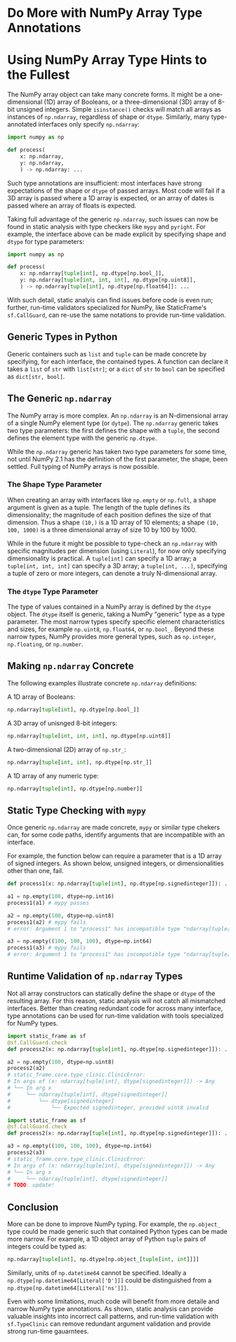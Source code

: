 # Do More with NumPy Array Type Annotations
# Using NumPy Array Type Hints to the Fullest


<!--
Static Type Numpy Arrays
-->

The NumPy array object can take many concrete forms. It might be a one-dimensional (1D) array of Booleans, or a three-dimensional (3D) array of 8-bit unsigned integers. Simple `isinstance()` checks will match all arrays as instances of `np.ndarray`, regardless of shape or `dtype`. Similarly, many type-annotated interfaces only specify `np.ndarray`:

```python {all}
import numpy as np

def process(
    x: np.ndarray,
    y: np.ndarray,
    ) -> np.ndarray: ...
```

Such type annotations are insufficient: most interfaces have strong expectations of the shape or `dtype` of passed arrays. Most code will fail if a 3D array is passed where a 1D array is expected, or an array of dates is passed where an array of floats is expected.

Taking full advantage of the generic `np.ndarray`, such issues can now be found in static analysis with type checkers like `mypy` and `pyright`. For example, the interface above can be made explicit by specifying shape and `dtype` for type parameters:

```python
import numpy as np

def process(
    x: np.ndarray[tuple[int], np.dtype[np.bool_]],
    y: np.ndarray[tuple[int, int, int], np.dtype[np.uint8]],
    ) -> np.ndarray[tuple[int], np.dtype[np.float64]]: ...
```

With such detail, static analyis can find issues before code is even run; further, run-time validators specialized for NumPy, like StaticFrame's `sf.CallGuard`, can re-use the same notations to provide run-time validation.



## Generic Types in Python

Generic containers such as `list` and `tuple` can be made concrete by specifying, for each interface, the contained types. A function can declare it takes a `list` of `str` with `list[str]`; or a `dict` of `str` to `bool` can be specified as `dict[str, bool]`.


## The Generic `np.ndarray`

The NumPy array is more complex. An `np.ndarray` is an N-dimensional array of a single NumPy element type (or `dytpe`). The `np.ndarray` generic takes two type parameters: the first defines the shape with a `tuple`, the second defines the element type with the generic `np.dtype`.

While the `np.ndarray` generic has taken two type parameters for some time, not until NumPy 2.1 has the definition of the first parameter, the shape, been settled. Full typing of NumPy arrays is now possible.


### The Shape Type Parameter

When creating an array with interfaces like `np.empty` or `np.full`, a shape argument is given as a tuple. The length of the tuple defines its dimensionality; the magnitude of each position defines the size of that dimension. Thus a shape `(10,)` is a 1D array of 10 elements; a shape `(10, 100, 1000)` is a three dimensional array of size 10 by 100 by 1000.

While in the future it might be possible to type-check an `np.ndarray` with specific magnitudes per dimension (using `Literal`), for now only specifying dimensionality is practical. A `tuple[int]` can specify a 1D array; a `tuple[int, int, int]` can specify a 3D array; a `tuple[int, ...]`, specifying a tuple of zero or more integers, can denote a truly N-dimensional array.


### The `dtype` Type Parameter

The type of values contained in a NumPy array is defined by the `dtype` object. The `dtype` itself is generic, taking a NumPy "generic" type as a type parameter. The most narrow types specify specific element characteristics and sizes, for example `np.uint8`, `np.float64`, or `np.bool_`. Beyond these narrow types, NumPy provides more general types, such as `np.integer`, `np.floating`, or `np.number`.


## Making `np.ndarray` Concrete

The following examples illustrate concrete `np.ndarray` definitions:

A 1D array of Booleans:

```python
np.ndarray[tuple[int], np.dtype[np.bool_]]
```

A 3D array of unisnged 8-bit integers:

```python
np.ndarray[tuple[int, int, int], np.dtype[np.uint8]]
```

A two-dimensional (2D) array of `np.str_`:

```python
np.ndarray[tuple[int, int], np.dtype[np.str_]]
```

A 1D array of any numeric type:

```python
np.ndarray[tuple[int], np.dtype[np.number]]
```



## Static Type Checking with `mypy`

Once generic `np.ndarray` are made concrete, `mypy` or similar type chekers can, for some code paths, identify arguments that are incompatible with an interface.

For example, the function below can require a parameter that is a 1D array of signed integers. As shown below, unsigned integers, or dimensionalities other than one, fail.

```python
def process1(x: np.ndarray[tuple[int], np.dtype[np.signedinteger]]): ...

a1 = np.empty(100, dtype=np.int16)
process1(a1) # mypy passes

a2 = np.empty(100, dtype=np.uint8)
process1(a2) # mypy fails
# error: Argument 1 to "process1" has incompatible type "ndarray[tuple[int], dtype[unsignedinteger[_8Bit]]]"; expected "ndarray[tuple[int], dtype[signedinteger[Any]]]"  [arg-type]

a3 = np.empty((100, 100, 100), dtype=np.int64)
process1(a3) # mypy fails
# error: Argument 1 to "process1" has incompatible type "ndarray[tuple[int, int, int], dtype[signedinteger[_64Bit]]]"; expected "ndarray[tuple[int], dtype[signedinteger[Any]]]"
```



## Runtime Validation of `np.ndarray` Types

Not all array constructors can statically define the shape or `dtype` of the resulting array. For this reason, static analysis will not catch all mismatched interfaces. Better than creating redundant code for across many interface, type annotations can be used for run-time validation with tools specialized for NumPy types.


```python
import static_frame as sf
@sf.CallGuard.check
def process2(x: np.ndarray[tuple[int], np.dtype[np.signedinteger]]): ...

a2 = np.empty(100, dtype=np.uint8)
process2(a2)
# static_frame.core.type_clinic.ClinicError:
# In args of (x: ndarray[tuple[int], dtype[signedinteger]]) -> Any
# └── In arg x
#     └── ndarray[tuple[int], dtype[signedinteger]]
#         └── dtype[signedinteger]
#             └── Expected signedinteger, provided uint8 invalid
```



```python {1-3|1-12}
import static_frame as sf
@sf.CallGuard.check
def process2(x: np.ndarray[tuple[int], np.dtype[np.signedinteger]]): ...

a3 = np.empty((100, 100, 100), dtype=np.int64)
process2(a3)
# static_frame.core.type_clinic.ClinicError:
# In args of (x: ndarray[tuple[int], dtype[signedinteger]]) -> Any
# └── In arg x
#     └── ndarray[tuple[int], dtype[signedinteger]]
# TODO: update!
```
</Transform>



## Conclusion

More can be done to improve NumPy typing. For example, the `np.object_` type could be made generic such that contained Python types can be made more narrow. For example, a 1D object array of Python `tuple` pairs of integers could be typed as:

```python
np.ndarray[tuple[int], np.dtype[np.object_[tuple[int, int]]]]
```
Similarly, units of `np.datetime64` cannot be specified. Ideally a `np.dtype[np.datetime64[Literal['D']]]` could be distinguished from a `np.dtype[np.datetime64[Literal['ns']]]`.

Even with some limitations, much code will benefit from more detaile and narrow NumPy type annotations. As shown, static analysis can provide valuable insights into incorrect call patterns, and run-time validation with `sf.TypeClinic` can remove redundant argument validation and provide strong run-time gauarntees.
